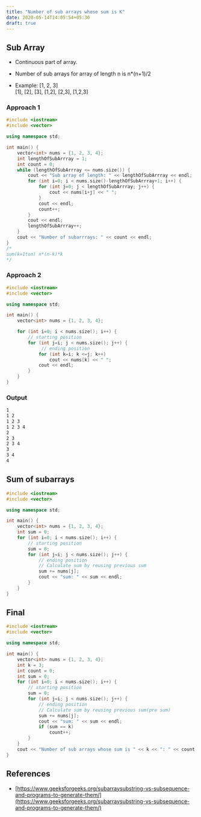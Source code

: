 ```yaml
---
title: "Number of sub arrays whose sum is K"
date: 2020-05-14T14:05:54+05:30
draft: true
---
```


## Sub Array

* Continuous part of array.
* Number of sub arrays for array of length n is n*(n+1)/2

* Example: [1, 2, 3]  
    [1], [2], [3], [1,2], [2,3], [1,2,3]

### Approach 1

```cpp
#include <iostream>
#include <vector>

using namespace std;

int main() {
    vector<int> nums = {1, 2, 3, 4};
    int lengthOfSubArrray = 1;
    int count = 0;
    while (lengthOfSubArrray <= nums.size()) {
        cout << "Sub array of length: " << lengthOfSubArrray << endl;
        for (int i=0; i < nums.size()-lengthOfSubArrray+1; i++) {
            for (int j=0; j < lengthOfSubArrray; j++) {
                cout << nums[i+j] << " ";
            }
            cout << endl;
            count++;
        }
        cout << endl;
        lengthOfSubArrray++;
    }
    cout << "Number of subarrrays: " << count << endl;
}
/*
sum(k=1ton) n*(n-k)*k
*/
```

### Approach 2

```cpp
#include <iostream>
#include <vector>

using namespace std;

int main() {
    vector<int> nums = {1, 2, 3, 4};

    for (int i=0; i < nums.size(); i++) {
        // starting position
        for (int j=i; j < nums.size(); j++) {
             // ending position
            for (int k=i; k <=j; k++)
                cout << nums[k] << " ";
            cout << endl;
        }
    }
}
```

### Output

```bash
1
1 2
1 2 3
1 2 3 4
2
2 3
2 3 4
3
3 4
4
```

## Sum of subarrays

```cpp
#include <iostream>
#include <vector>

using namespace std;

int main() {
    vector<int> nums = {1, 2, 3, 4};
    int sum = 0;
    for (int i=0; i < nums.size(); i++) {
        // starting position
        sum = 0;
        for (int j=i; j < nums.size(); j++) {
            // ending position
            // Calculate sum by reusing previous sum
            sum += nums[j];
            cout << "sum: " << sum << endl;
        }
    }
}
```

## Final

```cpp
#include <iostream>
#include <vector>

using namespace std;

int main() {
    vector<int> nums = {1, 2, 3, 4};
    int k = 3;
    int count = 0;
    int sum = 0;
    for (int i=0; i < nums.size(); i++) {
        // starting position
        sum = 0;
        for (int j=i; j < nums.size(); j++) {
            // ending position
            // Calculate sum by reusing previous sum(pre sum)
            sum += nums[j];
            cout << "sum: " << sum << endl;
            if (sum == k)
                count++;
        }
    }
    cout << "Number of sub arrays whose sum is " << k << ": " << count <<endl;
}
```

## References

* [https://www.geeksforgeeks.org/subarraysubstring-vs-subsequence-and-programs-to-generate-them/](https://www.geeksforgeeks.org/subarraysubstring-vs-subsequence-and-programs-to-generate-them/)
